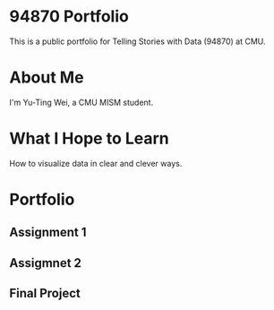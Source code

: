 # 94870 Portfolio
This is a public portfolio for Telling Stories with Data (94870) at CMU.

# About Me
I'm Yu-Ting Wei, a CMU MISM student.

# What I Hope to Learn
How to visualize data in clear and clever ways.

# Portfolio

## Assignment 1

## Assigmnet 2

## Final Project
